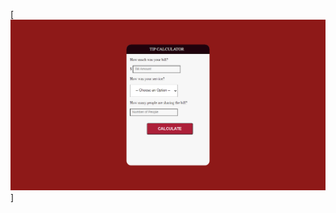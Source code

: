 [![screencapture.png](https://raw.githubusercontent.com/youngcrush/js-tip-calculator/main/screenshot/screencapture.png)]

